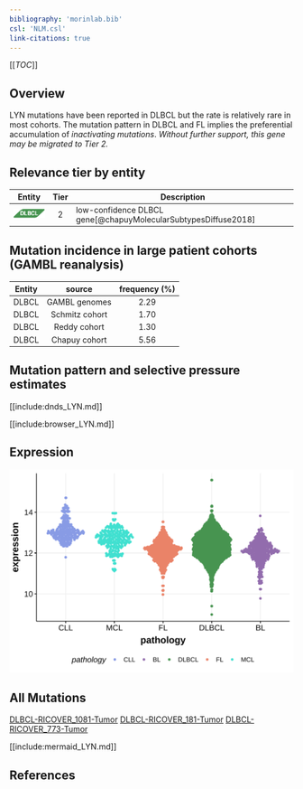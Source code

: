 ```yaml
---
bibliography: 'morinlab.bib'
csl: 'NLM.csl'
link-citations: true
---
```

[[_TOC_]]

## Overview
LYN mutations have been reported in DLBCL but the rate is relatively rare in most cohorts. The mutation pattern in DLBCL and FL implies the preferential accumulation of *inactivating mutations*. *Without further support, this gene may be migrated to Tier 2.*

## Relevance tier by entity

|Entity|Tier|Description               |
|:------:|:----:|--------------------------|
|![DLBCL](images/icons/DLBCL_tier1.png) |2   |low-confidence DLBCL gene[@chapuyMolecularSubtypesDiffuse2018]|

## Mutation incidence in large patient cohorts (GAMBL reanalysis)

|Entity|source        |frequency (%)|
|:------:|:--------------:|:-------------:|
|DLBCL |GAMBL genomes |2.29         |
|DLBCL |Schmitz cohort|1.70         |
|DLBCL |Reddy cohort  |1.30         |
|DLBCL |Chapuy cohort |5.56         |

## Mutation pattern and selective pressure estimates

[[include:dnds_LYN.md]]



[[include:browser_LYN.md]]

## Expression
![](images/gene_expression/LYN_by_pathology.svg)

<!-- FLAGGED FOR TIER 2 -->
<!-- ORIGIN: chapuyMolecularSubtypesDiffuse2018b -->
<!-- DLBCL: chapuyMolecularSubtypesDiffuse2018b -->

## All Mutations

[DLBCL-RICOVER_1081-Tumor](https://bcgsc.ca/downloads/morinlab/GAMBL/Chapuy_2018/DLBCL-RICOVER_1081-Tumor.html)
[DLBCL-RICOVER_181-Tumor](https://bcgsc.ca/downloads/morinlab/GAMBL/Chapuy_2018/DLBCL-RICOVER_181-Tumor.html)
[DLBCL-RICOVER_773-Tumor](https://bcgsc.ca/downloads/morinlab/GAMBL/Chapuy_2018/DLBCL-RICOVER_773-Tumor.html)

[[include:mermaid_LYN.md]]

## References

